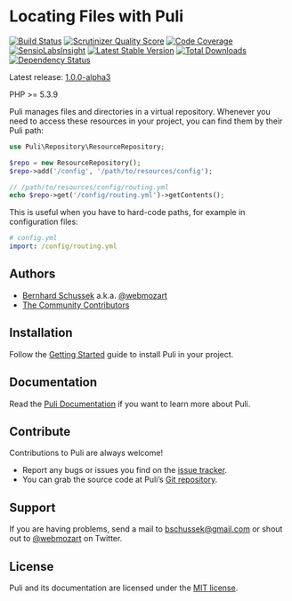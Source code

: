 Locating Files with Puli
========================

[![Build Status](https://travis-ci.org/puli/puli.png?branch=master)](https://travis-ci.org/puli/puli)
[![Scrutinizer Quality Score](https://scrutinizer-ci.com/g/puli/puli/badges/quality-score.png?s=f1fbf1884aed7f896c18fc237d3eed5823ac85eb)](https://scrutinizer-ci.com/g/puli/puli/)
[![Code Coverage](https://scrutinizer-ci.com/g/puli/puli/badges/coverage.png?s=5d83649f6fc3a9754297da9dc0d997be212c9145)](https://scrutinizer-ci.com/g/puli/puli/)
[![SensioLabsInsight](https://insight.sensiolabs.com/projects/728198dc-dc0f-4bab-b5c0-c0b4e2a55bce/mini.png)](https://insight.sensiolabs.com/projects/728198dc-dc0f-4bab-b5c0-c0b4e2a55bce)
[![Latest Stable Version](https://poser.pugx.org/puli/puli/v/stable.png)](https://packagist.org/packages/puli/puli)
[![Total Downloads](https://poser.pugx.org/puli/puli/downloads.png)](https://packagist.org/packages/puli/puli)
[![Dependency Status](https://www.versioneye.com/php/puli:puli/1.0.0/badge.png)](https://www.versioneye.com/php/puli:puli/1.0.0)

Latest release: [1.0.0-alpha3](https://packagist.org/packages/puli/puli#1.0.0-alpha3)

PHP >= 5.3.9

Puli manages files and directories in a virtual repository. Whenever you need
to access these resources in your project, you can find them by their Puli path:

```php
use Puli\Repository\ResourceRepository;

$repo = new ResourceRepository();
$repo->add('/config', '/path/to/resources/config');

// /path/to/resources/config/routing.yml
echo $repo->get('/config/routing.yml')->getContents();
```

This is useful when you have to hard-code paths, for example in configuration
files:

```yaml
# config.yml
import: /config/routing.yml
```

Authors
-------

* [Bernhard Schussek] a.k.a. [@webmozart]
* [The Community Contributors]

Installation
------------

Follow the [Getting Started] guide to install Puli in your project.

Documentation
-------------

Read the [Puli Documentation] if you want to learn more about Puli.

Contribute
----------

Contributions to Puli are always welcome!

* Report any bugs or issues you find on the [issue tracker].
* You can grab the source code at Puli’s [Git repository].

Support
-------

If you are having problems, send a mail to bschussek@gmail.com or shout out to
[@webmozart] on Twitter.

License
-------

Puli and its documentation are licensed under the [MIT license].

[Bernhard Schussek]: http://webmozarts.com
[The Community Contributors]: https://github.com/puli/puli/graphs/contributors
[Getting Started]: http://puli.readthedocs.org/en/latest/getting-started.html
[Puli Documentation]: http://puli.readthedocs.org/en/latest/index.html
[issue tracker]: https://github.com/puli/puli/issues
[Git repository]: https://github.com/puli/puli
[@webmozart]: https://twitter.com/webmozart
[MIT license]: LICENSE
